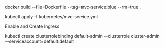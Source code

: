 docker build --file=Dockerfile --tag=mvc-service:blue --rm=true .

kubectl apply -f kubernetes/mvc-service.yml

Enable and Create Ingress

kubectl create clusterrolebinding default-admin --clusterrole cluster-admin --serviceaccount=default:default 